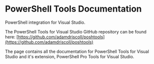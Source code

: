 # PowerShell Tools Documentation

PowerShell integration for Visual Studio. 

The PowerShell Tools for Visual Studio GitHub repository can be found here: [https://github.com/adamdriscoll/poshtools](https://github.com/adamdriscoll/poshtools)

The page contains all the documentation for PowerShell Tools for Visual Studio and it's extension, PowerShell Pro Tools for Visual Studio. 









